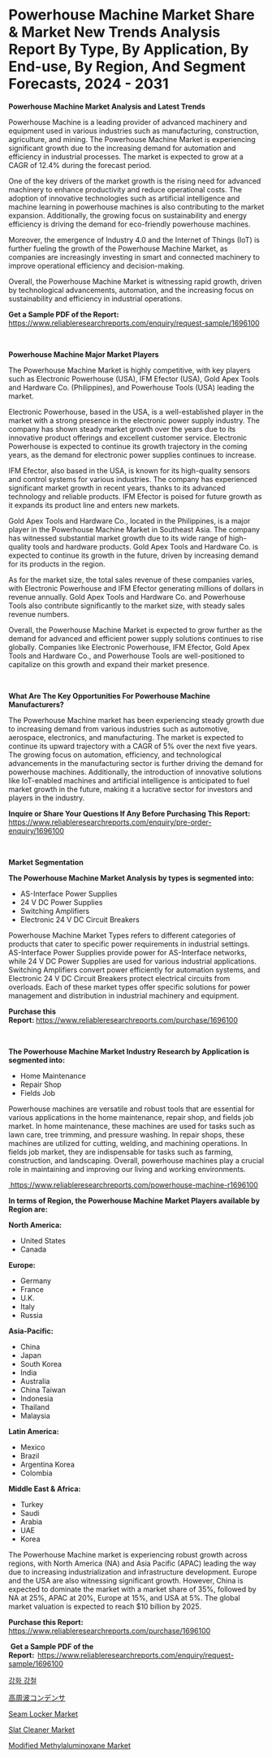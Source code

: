 <p><h1>Powerhouse Machine Market Share & Market New Trends Analysis Report By Type, By Application, By End-use, By Region, And Segment Forecasts, 2024 - 2031</h1></p><p><strong>Powerhouse Machine Market Analysis and Latest Trends</strong></p>
<p><p>Powerhouse Machine is a leading provider of advanced machinery and equipment used in various industries such as manufacturing, construction, agriculture, and mining. The Powerhouse Machine Market is experiencing significant growth due to the increasing demand for automation and efficiency in industrial processes. The market is expected to grow at a CAGR of 12.4% during the forecast period.</p><p>One of the key drivers of the market growth is the rising need for advanced machinery to enhance productivity and reduce operational costs. The adoption of innovative technologies such as artificial intelligence and machine learning in powerhouse machines is also contributing to the market expansion. Additionally, the growing focus on sustainability and energy efficiency is driving the demand for eco-friendly powerhouse machines.</p><p>Moreover, the emergence of Industry 4.0 and the Internet of Things (IoT) is further fueling the growth of the Powerhouse Machine Market, as companies are increasingly investing in smart and connected machinery to improve operational efficiency and decision-making.</p><p>Overall, the Powerhouse Machine Market is witnessing rapid growth, driven by technological advancements, automation, and the increasing focus on sustainability and efficiency in industrial operations.</p></p>
<p><strong>Get a Sample PDF of the Report:&nbsp;</strong> <a href="https://www.reliableresearchreports.com/enquiry/request-sample/1696100">https://www.reliableresearchreports.com/enquiry/request-sample/1696100</a></p>
<p>&nbsp;</p>
<p><strong>Powerhouse Machine Major Market Players</strong></p>
<p><p>The Powerhouse Machine Market is highly competitive, with key players such as Electronic Powerhouse (USA), IFM Efector (USA), Gold Apex Tools and Hardware Co. (Philippines), and Powerhouse Tools (USA) leading the market. </p><p>Electronic Powerhouse, based in the USA, is a well-established player in the market with a strong presence in the electronic power supply industry. The company has shown steady market growth over the years due to its innovative product offerings and excellent customer service. Electronic Powerhouse is expected to continue its growth trajectory in the coming years, as the demand for electronic power supplies continues to increase.</p><p>IFM Efector, also based in the USA, is known for its high-quality sensors and control systems for various industries. The company has experienced significant market growth in recent years, thanks to its advanced technology and reliable products. IFM Efector is poised for future growth as it expands its product line and enters new markets.</p><p>Gold Apex Tools and Hardware Co., located in the Philippines, is a major player in the Powerhouse Machine Market in Southeast Asia. The company has witnessed substantial market growth due to its wide range of high-quality tools and hardware products. Gold Apex Tools and Hardware Co. is expected to continue its growth in the future, driven by increasing demand for its products in the region.</p><p>As for the market size, the total sales revenue of these companies varies, with Electronic Powerhouse and IFM Efector generating millions of dollars in revenue annually. Gold Apex Tools and Hardware Co. and Powerhouse Tools also contribute significantly to the market size, with steady sales revenue numbers.</p><p>Overall, the Powerhouse Machine Market is expected to grow further as the demand for advanced and efficient power supply solutions continues to rise globally. Companies like Electronic Powerhouse, IFM Efector, Gold Apex Tools and Hardware Co., and Powerhouse Tools are well-positioned to capitalize on this growth and expand their market presence.</p></p>
<p>&nbsp;</p>
<p><strong>What Are The Key Opportunities For Powerhouse Machine Manufacturers?</strong></p>
<p><p>The Powerhouse Machine market has been experiencing steady growth due to increasing demand from various industries such as automotive, aerospace, electronics, and manufacturing. The market is expected to continue its upward trajectory with a CAGR of 5% over the next five years. The growing focus on automation, efficiency, and technological advancements in the manufacturing sector is further driving the demand for powerhouse machines. Additionally, the introduction of innovative solutions like IoT-enabled machines and artificial intelligence is anticipated to fuel market growth in the future, making it a lucrative sector for investors and players in the industry.</p></p>
<p><strong>Inquire or Share Your Questions If Any Before Purchasing This Report:</strong> <a href="https://www.reliableresearchreports.com/enquiry/pre-order-enquiry/1696100">https://www.reliableresearchreports.com/enquiry/pre-order-enquiry/1696100</a></p>
<p>&nbsp;</p>
<p><strong>Market Segmentation</strong></p>
<p><strong>The Powerhouse Machine Market Analysis by types is segmented into:</strong></p>
<p><ul><li>AS-Interface Power Supplies</li><li>24 V DC Power Supplies</li><li>Switching Amplifiers</li><li>Electronic 24 V DC Circuit Breakers</li></ul></p>
<p><p>Powerhouse Machine Market Types refers to different categories of products that cater to specific power requirements in industrial settings. AS-Interface Power Supplies provide power for AS-Interface networks, while 24 V DC Power Supplies are used for various industrial applications. Switching Amplifiers convert power efficiently for automation systems, and Electronic 24 V DC Circuit Breakers protect electrical circuits from overloads. Each of these market types offer specific solutions for power management and distribution in industrial machinery and equipment.</p></p>
<p><strong>Purchase this Report:&nbsp;</strong><a href="https://www.reliableresearchreports.com/purchase/1696100">https://www.reliableresearchreports.com/purchase/1696100</a></p>
<p>&nbsp;</p>
<p><strong>The Powerhouse Machine Market Industry Research by Application is segmented into:</strong></p>
<p><ul><li>Home Maintenance</li><li>Repair Shop</li><li>Fields Job</li></ul></p>
<p><p>Powerhouse machines are versatile and robust tools that are essential for various applications in the home maintenance, repair shop, and fields job market. In home maintenance, these machines are used for tasks such as lawn care, tree trimming, and pressure washing. In repair shops, these machines are utilized for cutting, welding, and machining operations. In fields job market, they are indispensable for tasks such as farming, construction, and landscaping. Overall, powerhouse machines play a crucial role in maintaining and improving our living and working environments.</p></p>
<p><a href="https://www.reliableresearchreports.com/powerhouse-machine-r1696100">&nbsp;https://www.reliableresearchreports.com/powerhouse-machine-r1696100</a></p>
<p><strong>In terms of Region, the Powerhouse Machine Market Players available by Region are:</strong></p>
<p>
    <p> <strong> North America: </strong>
        <ul>
            <li>United States</li>
            <li>Canada</li>
        </ul>
        </p> 
    <p> <strong> Europe: </strong>
        <ul>
            <li>Germany</li>
            <li>France</li>
            <li>U.K.</li>
            <li>Italy</li>
            <li>Russia</li>
        </ul>
        </p> 
    <p> <strong> Asia-Pacific: </strong>
        <ul>
            <li>China</li>
            <li>Japan</li>
            <li>South Korea</li>
            <li>India</li>
            <li>Australia</li>
            <li>China Taiwan</li>
            <li>Indonesia</li>
            <li>Thailand</li>
            <li>Malaysia</li>
        </ul>
        </p> 
    <p> <strong> Latin America: </strong>
        <ul>
            <li>Mexico</li>
            <li>Brazil</li>
            <li>Argentina Korea</li>
            <li>Colombia</li>
        </ul>
        </p> 
    <p> <strong> Middle East & Africa: </strong>
        <ul>
            <li>Turkey</li>
            <li>Saudi</li>
            <li>Arabia</li>
            <li>UAE</li>
            <li>Korea</li>
        </ul>
    </p>
    </p>
<p><p>The Powerhouse Machine market is experiencing robust growth across regions, with North America (NA) and Asia Pacific (APAC) leading the way due to increasing industrialization and infrastructure development. Europe and the USA are also witnessing significant growth. However, China is expected to dominate the market with a market share of 35%, followed by NA at 25%, APAC at 20%, Europe at 15%, and USA at 5%. The global market valuation is expected to reach $10 billion by 2025.</p></p>
<p><strong>Purchase this Report: </strong><a href="https://www.reliableresearchreports.com/purchase/1696100">https://www.reliableresearchreports.com/purchase/1696100</a></p>
<p>&nbsp;<strong>Get a Sample PDF of the Report:&nbsp;&nbsp;</strong><a href="https://www.reliableresearchreports.com/enquiry/request-sample/1696100">https://www.reliableresearchreports.com/enquiry/request-sample/1696100</a></p>
<p><strong></strong></p>
<p><p><a href="https://medium.com/@mayekuhic00/%EA%B0%95%ED%99%94-%EA%B0%95%EC%9E%AC-%EC%8B%9C%EC%9E%A5-%EB%8F%99%ED%96%A5-%EB%B0%8F-%EC%8B%9C%EC%9E%A5-%EB%B6%84%EC%84%9D%EC%9D%80-2024-2031%EB%85%84%EA%B9%8C%EC%A7%80-%EC%98%88%EC%B8%A1%EB%90%98%EC%97%88%EC%8A%B5%EB%8B%88%EB%8B%A4-87eb29a14393">강화 강철</a></p><p><a href="https://github.com/dzy793153605/Market-Research-Report-List-1/blob/main/779771031090.md">高周波コンデンサ</a></p><p><a href="https://github.com/marloy8/Market-Research-Report-List-4/blob/main/seam-locker-market.md">Seam Locker Market</a></p><p><a href="https://github.com/jj19131/Market-Research-Report-List-2/blob/main/slat-cleaner-market.md">Slat Cleaner Market</a></p><p><a href="https://issuu.com/reportprime-2/docs/modified-methylaluminoxane-market-size-2030.pptx">Modified Methylaluminoxane Market</a></p></p>